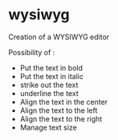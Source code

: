 # wysiwyg
Creation of a WYSIWYG editor

Possibility of :

- Put the text in bold
- Put the text in italic
- strike out the text
- underline the text
- Align the text in the center
- Align the text to the left
- Align the text to the right
- Manage text size
